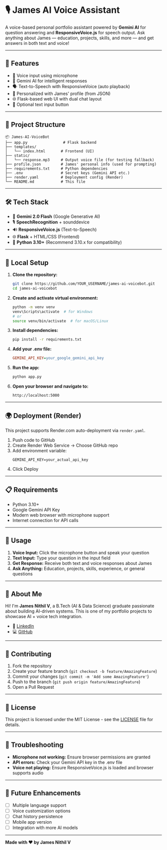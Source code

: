 # 🎙️ James AI Voice Assistant

A voice-based personal portfolio assistant powered by **Gemini AI** for question answering and **ResponsiveVoice.js** for speech output. Ask anything about James — education, projects, skills, and more — and get answers in both text and voice!

---

## 🚀 Features

- 🎤 Voice input using microphone
- 🤖 Gemini AI for intelligent responses
- 🗣️ Text-to-Speech with ResponsiveVoice (auto playback)
- 🧑 Personalized with James' profile (from JSON)
- 🌐 Flask-based web UI with dual chat layout
- 💬 Optional text input button

---

## 📁 Project Structure

```
📦 James-AI-VoiceBot
├── app.py                # Flask backend
├── templates/
│   └── index.html       # Frontend (UI)
├── static/
│   └── response.mp3     # Output voice file (for testing fallback)
├── profile.json         # James' personal info (used for prompting)
├── requirements.txt     # Python dependencies
├── .env                 # Secret keys (Gemini API etc.)
├── render.yaml          # Deployment config (Render)
└── README.md            # This file
```

---

## 🛠️ Tech Stack

- 💬 **Gemini 2.0 Flash** (Google Generative AI)
- 🎙️ **SpeechRecognition** + sounddevice
- 🔊 **ResponsiveVoice.js** (Text-to-Speech)
- 🌐 **Flask** + HTML/CSS (Frontend)
- 🧠 **Python 3.10+** (Recommend 3.10.x for compatibility)

---

## 🧪 Local Setup

1. **Clone the repository:**
   ```bash
   git clone https://github.com/YOUR_USERNAME/james-ai-voicebot.git
   cd james-ai-voicebot
   ```

2. **Create and activate virtual environment:**
   ```bash
   python -m venv venv
   venv\Scripts\activate  # for Windows
   # or
   source venv/bin/activate  # for macOS/Linux
   ```

3. **Install dependencies:**
   ```bash
   pip install -r requirements.txt
   ```

4. **Add your .env file:**
   ```ini
   GEMINI_API_KEY=your_google_gemini_api_key
   ```

5. **Run the app:**
   ```bash
   python app.py
   ```

6. **Open your browser and navigate to:**
   ```
   http://localhost:5000
   ```

---

## 🌍 Deployment (Render)

This project supports Render.com auto-deployment via `render.yaml`.

1. Push code to GitHub
2. Create Render Web Service → Choose GitHub repo
3. Add environment variable:
   ```
   GEMINI_API_KEY=your_actual_api_key
   ```
4. Click Deploy

---

## 📋 Requirements

- Python 3.10+
- Google Gemini API Key
- Modern web browser with microphone support
- Internet connection for API calls

---

## 🎯 Usage

1. **Voice Input:** Click the microphone button and speak your question
2. **Text Input:** Type your question in the input field
3. **Get Response:** Receive both text and voice responses about James
4. **Ask Anything:** Education, projects, skills, experience, or general questions

---

## 🙋 About Me

Hi! I'm **James Nithil V**, a B.Tech (AI & Data Science) graduate passionate about building AI-driven systems. This is one of my portfolio projects to showcase AI + voice tech integration.

- 🔗 [LinkedIn](https://www.linkedin.com/in/jamesnithil-v/)
- 💻 [GitHub](https://github.com/nithiljn)

---

## 🤝 Contributing

1. Fork the repository
2. Create your feature branch (`git checkout -b feature/AmazingFeature`)
3. Commit your changes (`git commit -m 'Add some AmazingFeature'`)
4. Push to the branch (`git push origin feature/AmazingFeature`)
5. Open a Pull Request

---

## 📜 License

This project is licensed under the MIT License - see the [LICENSE](LICENSE) file for details.

---

## 🔧 Troubleshooting

- **Microphone not working:** Ensure browser permissions are granted
- **API errors:** Check your Gemini API key in the .env file
- **Voice not playing:** Ensure ResponsiveVoice.js is loaded and browser supports audio

---

## 🚀 Future Enhancements

- [ ] Multiple language support
- [ ] Voice customization options
- [ ] Chat history persistence
- [ ] Mobile app version
- [ ] Integration with more AI models

---

**Made with ❤️ by James Nithil V**